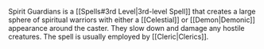Spirit Guardians is a [[Spells#3rd Level|3rd-level Spell]] that creates a large sphere of spiritual warriors with either a [[Celestial]] or [[Demon|Demonic]] appearance around the caster. They slow down and damage any hostile creatures. The spell is usually employed by [[Cleric|Clerics]].